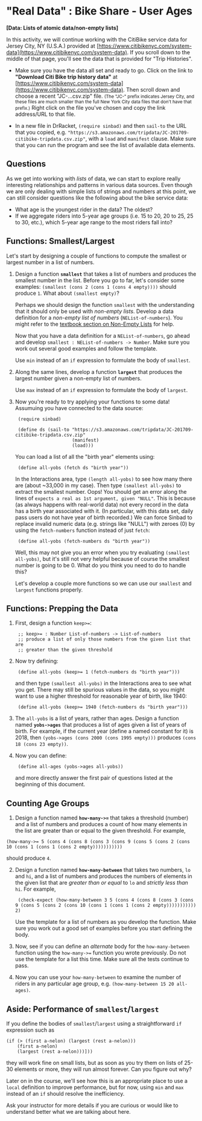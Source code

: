# "Real Data" : Bike Share - User Ages
**[Data: Lists of atomic data/non-empty lists]**

In this activity, we will continue working with the CitiBike service data for Jersey City, NY (U.S.A.) provided at [https://www.citibikenyc.com/system-data](https://www.citibikenyc.com/system-data). If you scroll down to the middle of that page, you'll see the data that is provided for "Trip Histories".

* Make sure you have the data all set and ready to go. Click on the link to **"Download Citi Bike trip history data"** at [https://www.citibikenyc.com/system-data](https://www.citibikenyc.com/system-data). Then scroll down and choose a recent "JC-...csv.zip" file. <small>(The "JC-" prefix indicates Jersey City, and these files are much smaller than the full New York City data files that don't have that prefix.)</small> Right click on the file you've chosen and copy the link address/URL to that file. 

* In a new file in DrRacket, `(require sinbad)` and then `sail-to` the URL that you copied, e.g. `"https://s3.amazonaws.com/tripdata/JC-201709-citibike-tripdata.csv.zip"`, with a `load` and `manifest` clause. Make sure that you can run the program and see the list of available data elements.


## Questions

As we get into working with *lists* of data, we can start to explore really interesting relationships and patterns in various data sources. Even though we are only dealing with simple lists of strings and numbers at this point, we can still consider questions like the following about the bike service data:

* What age is the youngest rider in the data? The oldest?
* If we aggregate riders into 5-year age groups (i.e. 15 to 20, 20 to 25, 25 to 30, etc.), which 5-year age range to the most riders fall into?


## Functions: Smallest/Largest

Let's start by designing a couple of functions to compute the smallest or largest number in a list of numbers.

1. Design a function **`smallest`** that takes a list of numbers and produces the smallest number in the list. Before you go to far, let's consider some examples:  `(smallest (cons 2 (cons 1 (cons 4 empty))))` should produce `1`. What about `(smallest empty)`?

   Perhaps we should design the function `smallest` with the understanding that it should only be used with *non-empty lists*. Develop a data definition for a *non-empty list of numbers* (`NEList-of-numbers`). You might refer to the [textbook section on Non-Empty Lists](https://htdp.org/2019-02-24/part_two.html#%28tech._nelist._of._temperature%29) for help.
   
   Now that you have a data definition for a `NEList-of-numbers`, go ahead and develop `smallest : NEList-of-numbers -> Number`. Make sure you work out several good examples and follow the template. 
   
   Use `min` instead of an `if` expression to formulate the body of `smallest`.
   
2. Along the same lines, develop a function **`largest`** that produces the largest number given a non-empty list of numbers.

   Use `max` instead of an `if` expression to formulate the body of `largest`.


3. Now you're ready to try applying your functions to some data! Assumuing you have connected to the data source:

        (require sinbad)

        (define ds (sail-to "https://s3.amazonaws.com/tripdata/JC-201709-citibike-tripdata.csv.zip"
                            (manifest)
                            (load)))
                    
    You can load a list of all the "birth year" elements using:

        (define all-yobs (fetch ds "birth year"))

    In the Interactions area, type `(length all-yobs)` to see how many there are (about ~33,000 in my case). Then type `(smallest all-yobs)` to extract the smallest number. Oops! You should get an error along the lines of `expects a real as 1st argument, given "NULL"`. This is because (as always happens with real-world data) not every record in the data has a birth year associated with it. (In particular, with this data set, daily pass users do not have year of birth recorded.) We can force Sinbad to replace invalid numeric data (e.g. strings like "NULL") with zeroes (0) by using the `fetch-numbers` function instead of just `fetch`:
    
        (define all-yobs (fetch-numbers ds "birth year"))

    Well, this may not give you an error when you try evaluating `(smallest all-yobs)`, but it's still not very helpful because of course the smallest number is going to be 0. What do you think you need to do to handle this?
    
    Let's develop a couple more functions so we can use our `smallest` and `largest` functions properly.
    
## Functions: Prepping the Data

1. First, design a function `keep>=`:

        ;; keep>= : Number List-of-numbers -> List-of-numbers
        ;; produce a list of only those numbers from the given list that are
        ;; greater than the given threshold

2. Now try defining:

        (define all-yobs (keep>= 1 (fetch-numbers ds "birth year")))
        
   and then type `(smallest all-yobs)` in the Interactions area to see what you get. There may still be spurious values in the data, so you might want to use a higher threshold for reasonable year of birth, like 1940:
   
        (define all-yobs (keep>= 1940 (fetch-numbers ds "birth year")))
        
3. The `all-yobs` is a list of years, rather than ages. Design a function named **`yobs->ages`** that produces a list of ages given a list of years of birth. For example, if the current year (define a named constant for it) is 2018, then `(yobs->ages (cons 2000 (cons 1995 empty)))` produces `(cons 18 (cons 23 empty))`.

4. Now you can define:

        (define all-ages (yobs->ages all-yobs))
        
   and more directly answer the first pair of questions listed at the beginning of this document.
   
   
   
## Counting Age Groups

1. Design a function named **`how-many->=`** that takes a threshold (number) and a list of numbers and produces a count of how many elements in the list are greater than or equal to the given threshold. For example, 
````
(how-many->= 5 (cons 4 (cons 8 (cons 3 (cons 9 (cons 5 (cons 2 (cons 10 (cons 1 (cons 1 (cons 2 empty)))))))))))
````
should produce `4`.

2. Design a function named **`how-many-between`** that takes two numbers, `lo` and `hi`, and a list of numbers and produces the numbers of elements in the given list that are *greater than or equal* to `lo` and *strictly less than* `hi`. For example, 

        (check-expect (how-many-between 3 5 (cons 4 (cons 8 (cons 3 (cons 9 (cons 5 (cons 2 (cons 10 (cons 1 (cons 1 (cons 2 empty))))))))))) 2)

    Use the template for a list of numbers as you develop the function. Make sure you work out a good set of examples before you start defining the body.
    
3. Now, see if you can define an *alternate* body for the `how-many-between` function using the `how-many->=` function you wrote previously. Do not use the template for a list this time. Make sure all the tests continue to pass.

4. Now you can use your `how-many-between` to examine the number of riders in any particular age group, e.g. `(how-many-between 15 20 all-ages)`.

   
   
## Aside: Performance of `smallest`/`largest`

If you define the bodies of `smallest`/`largest` using a straightforward `if` expression such as

    (if (> (first a-nelon) (largest (rest a-nelon)))
        (first a-nelon)
        (largest (rest a-nelon)))]))

they will work fine on small lists, but as soon as you try them on lists of 25-30 elements or more, they will run almost forever. Can you figure out why?

Later on in the course, we'll see how this is an appropriate place to use a `local` definition to improve performance, but for now, using `min` and `max` instead of an `if` should resolve the inefficiency. 

Ask your instructor for more details if you are curious or would like to understand better what we are talking about here.

